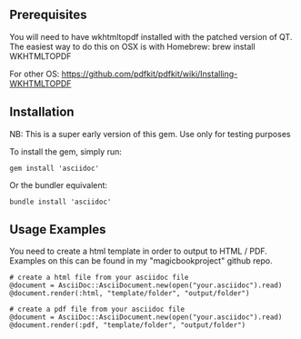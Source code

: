 Prerequisites
-------------

You will need to have wkhtmltopdf installed with the patched version of QT. The easiest way to do this on OSX is with Homebrew:
brew install WKHTMLTOPDF

For other OS: https://github.com/pdfkit/pdfkit/wiki/Installing-WKHTMLTOPDF

Installation
------------

NB: This is a super early version of this gem. Use only for testing purposes

To install the gem, simply run:

    gem install 'asciidoc'

Or the bundler equivalent:

    bundle install 'asciidoc'

Usage Examples
--------------

You need to create a html template in order to output to HTML / PDF. Examples on this can be found in my "magicbookproject" github repo.

    # create a html file from your asciidoc file
    @document = AsciiDoc::AsciiDocument.new(open("your.asciidoc").read)
    @document.render(:html, "template/folder", "output/folder")

    # create a pdf file from your asciidoc file
    @document = AsciiDoc::AsciiDocument.new(open("your.asciidoc").read)
    @document.render(:pdf, "template/folder", "output/folder")